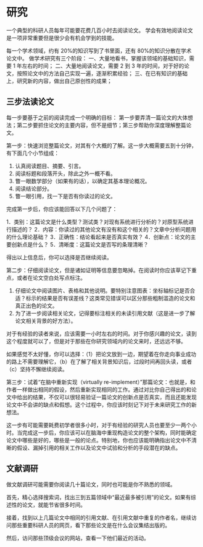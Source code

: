 # 研究

一个典型的科研人员每年可能要花费几百小时去阅读论文。
学会有效地阅读论文是一项非常重要但是很少会有机会学到的技能。

每一个学术领域，约有 20%的知识写到了书里面，还有 80%的知识分散在学术论文中。
做学术研究有三个阶段：
一、大量地看书，掌握该领域的基础知识，需要 1 年左右的时间；
二、大量地阅读论文，需要 2 到 3 年的时间，对于好的论文，按照论文中的方法自己实现一遍，逐渐积累经验；
三、在已有知识的基础上，研究新的内容，做出自己原创性的成果；

## 三步法读论文

每一步要基于之前的阅读完成一个明确的目标：
第一步要弄清一篇论文的大体想法；第二步要抓住论文的主要内容，但不是细节；第三步帮助你深度理解整篇论文。

第一步：快速浏览整篇论文，对其有个大概的了解。这一步大概需要五到十分钟，有下面几个小节组成：

1. 认真阅读题目、摘要、引言。
2. 阅读标题和段落开头，除此之外一概不看。
3. 瞥一眼数学部分（如果有的话），以确定其基本理论概况。
4. 阅读结论部分。
5. 瞥一眼引用，找一下是否有你读过的论文。

完成第一步后，你应该能回答以下几个问题了：

1．类别：这篇论文是什么类型？测试类？对现有系统进行分析的？对原型系统进行描述的？
2．内容：你读过的其他论文有没有和这个相关的？文章中分析问题用的什么理论基础？
3．正确性：结论看起来是否真实有效？
4．创新点：论文的主要创新点是什么？
5．清晰度：这篇论文是否写的条理清晰？

得出以上信息后，你可以选择是否继续阅读。

第二步：仔细阅读论文，但是诸如证明等信息要忽略掉。在阅读时你应该草记下重点，或者在论文空白处写点标注。

1. 仔细论文中阅读图片、表格和其他说明。要特别注意图表：坐标轴标记是否合适？标示的结果是否有误差线？这类常见错误可以区分那些粗制滥造的论文和真正出色的论文。
2. 为了进一步阅读相关论文，记得要标注相关的未读引用文献（这是进一步了解论文相关背景的好方法）。

对于有经验的读者来说，应该需要一小时左右的时间。对于你感兴趣的论文，读到这个程度就可以了，但是对于那些在你研究领域内的论文来时，还远远不够。

如果感觉不太好懂，你可以选择：（1）把论文放到一边，期望着在你走向事业成功的路上不需要理解它，（b）在了解了相关背景知识后，过段时间再回头读，或者（c）坚持不懈继续阅读。

第三步：试着“在脑中重新实现（virtually re-implement）”那篇论文：也就是，和作者一样做出相同的假设，然后重新实现相同的工作。通过对比你自己得出的和论文中给出的结果，不仅可以很轻易验证一篇论文的创新点是否真实，而且还能发现论文中不会讲的缺点和假想。这个过程中，你应该时刻记下对于未来研究工作的新想法。

这一步有可能需要耗费初学者很多小时，对于有经验的研究人员也要至少一两个小时。当完成这一步后，你应该可以在脑海中重现构造论文的整个架构，同时能确定论文中哪些是好的，哪些是一般的论点。特别地，你也应该能明确指出论文中不清晰的假设、漏掉引用的相关工作以及论文中试验和分析的手段潜在的缺点。

## 文献调研

做文献调研可能需要你阅读几十篇论文，同时也可能是你不熟悉的领域。

首先，精心选择搜索词，找出三到五篇领域中“最近最多被引用”的论文。如果有综述性的论文，就能节省很多时间。

接着，找到以上几篇论文中相同的引用文献、在引用文献中重复的作者名，继续访问那些重要科研人员的网页，看下那些论文是在什么会议集结出版的。

然后，访问那些顶级会议的网站，查看一下他们最近的活动。
